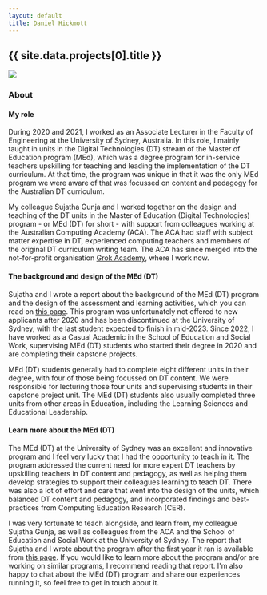 ```yaml
---
layout: default
title: Daniel Hickmott
---
```


<div class="project-description">
    <h2>{{ site.data.projects[0].title }}</h2>
    <div class="row">
        <div class="col-md-4 offset-md-4">
            <img class = "img-fluid highlight-img border border-secondary" src = "{{ site.baseurl | append: '/projects/images/' | append: site.data.projects[0].imageFilePath }}">
        </div>
    </div>
    <h3>About</h3>
    <h4 class="my-3">My role</h4>
    <p>
        During 2020 and 2021, I worked as an Associate Lecturer in the Faculty of Engineering at the University of Sydney, Australia.
        In this role, I mainly taught in units in the Digital Technologies (DT) stream of the Master of Education program (MEd), which was a degree program for in-service teachers upskilling for teaching and leading the implementation of the DT curriculum.
        At that time, the program was unique in that it was the only MEd program we were aware of that was focussed on content and pedagogy for the Australian DT curriculum.
    </p>
    <p>
        My colleague Sujatha Gunja and I worked together on the design and teaching of the DT units in the Master of Education (Digital Technologies) program - or MEd (DT) for short - with support from colleagues working at the Australian Computing Academy (ACA). The ACA had staff with subject matter expertise in DT, experienced computing teachers and members of the original DT curriculum writing team. The ACA has since merged into the not-for-profit organisation <a href="https://grokacademy.org" class="text-info" target="_blank">Grok Academy</a>, where I work now.
    </p>
    <h4 class="my-3">The background and design of the MEd (DT)</h4>
    <p>
        Sujatha and I wrote a report about the background of the MEd (DT) program and the design of the assessment and learning activities, which you can read on <a href="{{ site.baseurl | append: '/projects/med-dt-article' }}" class="text-info">this page</a>. This program was unfortunately not offered to new applicants after 2020 and has been discontinued at the University of Sydney, with the last student expected to finish in mid-2023. Since 2022, I have worked as a Casual Academic in the School of Education and Social Work, supervising MEd (DT) students who started their degree in 2020 and are completing their capstone projects.
    <p>
        MEd (DT) students generally had to complete eight different units in their degree, with four of those being focussed on DT content.
        We were responsible for lecturing those four units and supervising students in their capstone project unit.
        The MEd (DT) students also usually completed three units from other areas in Education, including the Learning Sciences and Educational Leadership.
    </p>
    <h4 class="my-3">Learn more about the MEd (DT)</h4>
    <p>
        The MEd (DT) at the University of Sydney was an excellent and innovative program and I feel very lucky that I had the opportunity to teach in it. 
        The program addressed the current need for more expert DT teachers by upskilling teachers in DT content and pedagogy, as well as helping them develop strategies to support their colleagues learning to teach DT.
        There was also a lot of effort and care that went into the design of the units, which balanced DT content and pedagogy, and incorporated findings and best-practices from Computing Education Research (CER).
    </p>
    <p>
        I was very fortunate to teach alongside, and learn from, my colleague Sujatha Gunja, as well as colleagues from the ACA and the School of Education and Social Work at the University of Sydney.  
        The report that Sujatha and I wrote about the program after the first year it ran is available from <a href="{{ site.baseurl | append: '/projects/med-dt-article' }}" class="text-info">this page</a>.
        If you would like to learn more about the program and/or are working on similar programs, I recommend reading that report.
        I'm also happy to chat about the MEd (DT) program and share our experiences running it, so feel free to get in touch about it.
    </p>